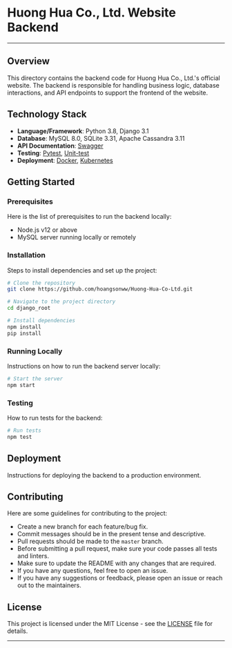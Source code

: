 # Huong Hua Co., Ltd. Website Backend

---

## Overview

This directory contains the backend code for Huong Hua Co., Ltd.'s official website. The backend is responsible for handling business logic, database interactions, and API endpoints to support the frontend of the website.

## Technology Stack

- **Language/Framework**: Python 3.8, Django 3.1
- **Database**: MySQL 8.0, SQLite 3.31, Apache Cassandra 3.11
- **API Documentation**: [Swagger](https://swagger.io/)
- **Testing**: [Pytest](https://docs.pytest.org/en/stable/), [Unit-test](https://docs.python.org/3/library/unittest.html)
- **Deployment**: [Docker](https://www.docker.com/), [Kubernetes](https://kubernetes.io/)

## Getting Started

### Prerequisites

Here is the list of prerequisites to run the backend locally:

- Node.js v12 or above
- MySQL server running locally or remotely

### Installation

Steps to install dependencies and set up the project:

```bash
# Clone the repository
git clone https://github.com/hoangsonww/Huong-Hua-Co-Ltd.git

# Navigate to the project directory
cd django_root

# Install dependencies
npm install
pip install
```

### Running Locally

Instructions on how to run the backend server locally:

```bash
# Start the server
npm start
```

### Testing

How to run tests for the backend:

```bash
# Run tests
npm test
```

## Deployment

Instructions for deploying the backend to a production environment.

## Contributing

Here are some guidelines for contributing to the project:

- Create a new branch for each feature/bug fix.
- Commit messages should be in the present tense and descriptive.
- Pull requests should be made to the `master` branch.
- Before submitting a pull request, make sure your code passes all tests and linters.
- Make sure to update the README with any changes that are required.
- If you have any questions, feel free to open an issue.
- If you have any suggestions or feedback, please open an issue or reach out to the maintainers.

## License

This project is licensed under the MIT License - see the [LICENSE](LICENSE) file for details.

---
